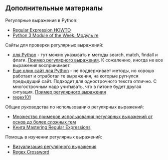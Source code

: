 ## Дополнительные материалы

Регулярные выражения в Python:

* [Regular Expression HOWTO](https://docs.python.org/3.6/howto/regex.html)
* [Python 3 Module of the Week. Модуль re](https://pymotw.com/3/re/)

Сайты для проверки регулярных выражений:
* [для Python](http://www.pyregex.com/) - тут можно указывать и методы search, match, findall и флаги. [Пример регулярного выражения](http://www.pyregex.com/?id=eyJyZWdleCI6IihcXGQrKSArKFthLWYsMC05LFxcLl0rKSArXFx3KyArKD9QPGludGY%2BXFxTKykuKiIsImZsYWdzIjowLCJtYXRjaF90eXBlIjoic2VhcmNoIiwidGVzdF9zdHJpbmciOiIxMDAgICAgYWFiYi5jYzEwLjcwMDAgICAgRFlOQU1JQyAgICAgR2kwLzFcbiAgMjAwICAgIGFhYmIuY2MyMC43MDAwICAgIERZTkFNSUMgICAgIEdpMC8yIn0%3D). К сожалению, иногда не все выражения воспринимает.
* [Еще один сайт для Python](http://pythex.org/) - не поддерживает методы, но хорошо работает и отработал те выражения, на которые ругнулся предыдущий сайт. Подходит для однострочного текста отлично. С многострочным надо учитывать, что в питоне будет другая ситуация. <a href="http://pythex.org/?regex=%20*(%5Cd%2B)%20%2B%5Ba-f%2C0-9%2C%5C.%5D%2B%20%2B%5Cw%2B%20%2B(%3FP%3Cintf%3E%5CS%2B)&test_string=%20%20100%20%20%20%20aabb.cc10.7000%20%20%20%20DYNAMIC%20%20%20%20%20Gi0%2F1&ignorecase=0&multiline=0&dotall=0&verbose=0">Пример регулярного выражения</a>
* [regex101](https://regex101.com/)

Общие руководства по использованию регулярных выражений:

* [Множество примеров использования регулярных выражений от основ до более сложных тем](http://www.rexegg.com/)
* [Книга Mastering Regular Expressions](https://www.amazon.com/dp/0596528124)

Помощь в изучении регулярных выражений:

* [Визуализация регулярного выражения](https://regexper.com/)
* [Regex Cross­word](https://regexcrossword.com/)

